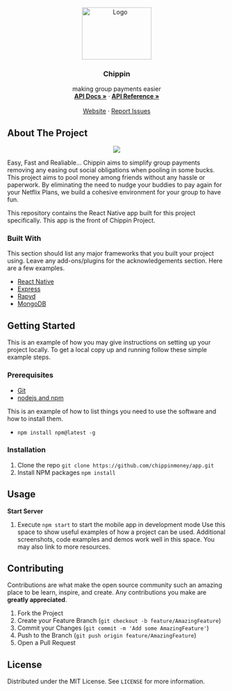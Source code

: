 <!-- PROJECT LOGO -->
<br />
<p align="center">
  <a href="https://github.com/othneildrew/Best-README-Template">
    <img src="https://uploads-ssl.webflow.com/60df3f87e49b4c557421044a/60e0c8679137b95f17a6752b_Frame%208.png" alt="Logo" width="160" height="120">
  </a>

  <h3 align="center">Chippin</h3>

  <p align="center">
    making group payments easier
    <br />
    <a href="https://docs.chippin.club/#/d"><strong>API Docs »</strong></a>  ·
    <a href="https://github.com/chippinmoney/backend/blob/main/api_reference/api.pdf"><strong>API Reference »</strong></a>
    <br />
    <br />
    <a href="https://www.chippin.club/">Website</a>
    ·
    <a href="https://github.com/chippinmoney/app/issues">Report Issues</a>
  </p>
</p>

<!-- ABOUT THE PROJECT -->
## About The Project

<p align="center">
  <img src="https://uploads-ssl.webflow.com/60df3f87e49b4c557421044a/60df563b02ff82eeb2bb815f_Frame%207-p-800.png"></img>
</p>

Easy, Fast and Realiable... Chippin aims to simplify group payments removing any easing out social obligations when pooling in some bucks. This project aims to pool money among friends without any hassle or paperwork. By eliminating the need to nudge your buddies to pay again for your Netflix Plans, we build a cohesive environment for your group to have fun.

This repository contains the React Native app built for this project specifically. This app is the front of Chippin Project.

### Built With

This section should list any major frameworks that you built your project using. Leave any add-ons/plugins for the acknowledgements section. Here are a few examples.
* [React Native](https://reactnative.dev/)
* [Express](https://expressjs.com/)
* [Rapyd](https://www.rapyd.net/)
* [MongoDB](https://www.mongodb.com/)

<!-- GETTING STARTED -->
## Getting Started

This is an example of how you may give instructions on setting up your project locally.
To get a local copy up and running follow these simple example steps.

### Prerequisites

+ [Git](https://git-scm.com/)
+ [nodejs and npm](https://nodejs.org/en/)

This is an example of how to list things you need to use the software and how to install them.
* `npm install npm@latest -g`

### Installation

1. Clone the repo `git clone https://github.com/chippinmoney/app.git`
1. Install NPM packages
   `npm install`


<!-- USAGE EXAMPLES -->
## Usage

**Start Server**
1. Execute `npm start` to start the mobile app in development mode
Use this space to show useful examples of how a project can be used. Additional screenshots, code examples and demos work well in this space. You may also link to more resources.

<!-- CONTRIBUTING -->
## Contributing

Contributions are what make the open source community such an amazing place to be learn, inspire, and create. Any contributions you make are **greatly appreciated**.

1. Fork the Project
2. Create your Feature Branch (`git checkout -b feature/AmazingFeature`)
3. Commit your Changes (`git commit -m 'Add some AmazingFeature'`)
4. Push to the Branch (`git push origin feature/AmazingFeature`)
5. Open a Pull Request

<!-- LICENSE -->
## License

Distributed under the MIT License. See `LICENSE` for more information.
